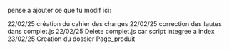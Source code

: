 pense a ajouter ce que tu modif ici:

22/02/25 création du cahier des charges
22/02/25 correction des fautes dans complet.js
22/02/25 Delete complet.js car script integree a index
23/02/25 Creation du dossier Page_produit
